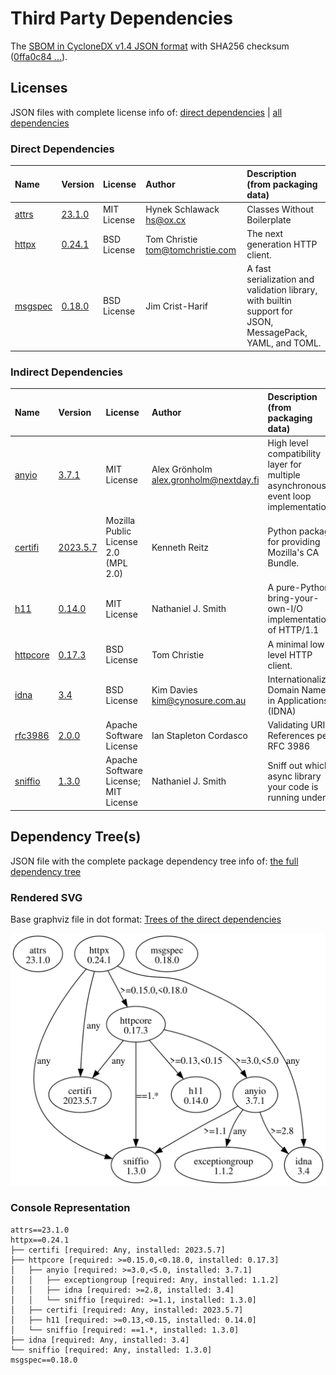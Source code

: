 # Third Party Dependencies

<!--[[[fill sbom_sha256()]]]-->
The [SBOM in CycloneDX v1.4 JSON format](https://git.sr.ht/~sthagen/ajallaan/blob/default/sbom/cdx.json) with SHA256 checksum ([0ffa0c84 ...](https://git.sr.ht/~sthagen/ajallaan/blob/default/sbom/cdx.json.sha256 "sha256:0ffa0c84746382331c001b7ab3f553ae99d3e611fc7cfe27144c73ae957031a9")).
<!--[[[end]]] (checksum: 70777330bde8798a92d71850afa9878f)-->
## Licenses 

JSON files with complete license info of: [direct dependencies](direct-dependency-licenses.json) | [all dependencies](all-dependency-licenses.json)

### Direct Dependencies

<!--[[[fill direct_dependencies_table()]]]-->
| Name                                                    | Version                                            | License     | Author                             | Description (from packaging data)                                                                        |
|:--------------------------------------------------------|:---------------------------------------------------|:------------|:-----------------------------------|:---------------------------------------------------------------------------------------------------------|
| [attrs](https://www.attrs.org/en/stable/changelog.html) | [23.1.0](https://pypi.org/project/attrs/23.1.0/)   | MIT License | Hynek Schlawack <hs@ox.cx>         | Classes Without Boilerplate                                                                              |
| [httpx](https://github.com/encode/httpx)                | [0.24.1](https://pypi.org/project/httpx/0.24.1/)   | BSD License | Tom Christie <tom@tomchristie.com> | The next generation HTTP client.                                                                         |
| [msgspec](https://jcristharif.com/msgspec/)             | [0.18.0](https://pypi.org/project/msgspec/0.18.0/) | BSD License | Jim Crist-Harif                    | A fast serialization and validation library, with builtin support for JSON, MessagePack, YAML, and TOML. |
<!--[[[end]]] (checksum: 49230465661c4c223de09db22f8d4bbe)-->

### Indirect Dependencies

<!--[[[fill indirect_dependencies_table()]]]-->
| Name                                                                | Version                                                | License                              | Author                                   | Description (from packaging data)                                                   |
|:--------------------------------------------------------------------|:-------------------------------------------------------|:-------------------------------------|:-----------------------------------------|:------------------------------------------------------------------------------------|
| [anyio](https://anyio.readthedocs.io/en/stable/versionhistory.html) | [3.7.1](https://pypi.org/project/anyio/3.7.1/)         | MIT License                          | Alex Grönholm <alex.gronholm@nextday.fi> | High level compatibility layer for multiple asynchronous event loop implementations |
| [certifi](https://github.com/certifi/python-certifi)                | [2023.5.7](https://pypi.org/project/certifi/2023.5.7/) | Mozilla Public License 2.0 (MPL 2.0) | Kenneth Reitz                            | Python package for providing Mozilla's CA Bundle.                                   |
| [h11](https://github.com/python-hyper/h11)                          | [0.14.0](https://pypi.org/project/h11/0.14.0/)         | MIT License                          | Nathaniel J. Smith                       | A pure-Python, bring-your-own-I/O implementation of HTTP/1.1                        |
| [httpcore](https://github.com/encode/httpcore)                      | [0.17.3](https://pypi.org/project/httpcore/0.17.3/)    | BSD License                          | Tom Christie                             | A minimal low-level HTTP client.                                                    |
| [idna](https://github.com/kjd/idna)                                 | [3.4](https://pypi.org/project/idna/3.4/)              | BSD License                          | Kim Davies <kim@cynosure.com.au>         | Internationalized Domain Names in Applications (IDNA)                               |
| [rfc3986](http://rfc3986.readthedocs.io)                            | [2.0.0](https://pypi.org/project/rfc3986/2.0.0/)       | Apache Software License              | Ian Stapleton Cordasco                   | Validating URI References per RFC 3986                                              |
| [sniffio](https://github.com/python-trio/sniffio)                   | [1.3.0](https://pypi.org/project/sniffio/1.3.0/)       | Apache Software License; MIT License | Nathaniel J. Smith                       | Sniff out which async library your code is running under                            |
<!--[[[end]]] (checksum: 7463334b7b1cd3ef3ef94501702ef1cc)-->

## Dependency Tree(s)

JSON file with the complete package dependency tree info of: [the full dependency tree](package-dependency-tree.json)

### Rendered SVG

Base graphviz file in dot format: [Trees of the direct dependencies](package-dependency-tree.dot.txt)

<img src="./package-dependency-tree.svg" alt="Trees of the direct dependencies" title="Trees of the direct dependencies"/>

### Console Representation

<!--[[[fill dependency_tree_console_text()]]]-->
````console
attrs==23.1.0
httpx==0.24.1
├── certifi [required: Any, installed: 2023.5.7]
├── httpcore [required: >=0.15.0,<0.18.0, installed: 0.17.3]
│   ├── anyio [required: >=3.0,<5.0, installed: 3.7.1]
│   │   ├── exceptiongroup [required: Any, installed: 1.1.2]
│   │   ├── idna [required: >=2.8, installed: 3.4]
│   │   └── sniffio [required: >=1.1, installed: 1.3.0]
│   ├── certifi [required: Any, installed: 2023.5.7]
│   ├── h11 [required: >=0.13,<0.15, installed: 0.14.0]
│   └── sniffio [required: ==1.*, installed: 1.3.0]
├── idna [required: Any, installed: 3.4]
└── sniffio [required: Any, installed: 1.3.0]
msgspec==0.18.0
````
<!--[[[end]]] (checksum: 43fbb1d70e94752afd63ef25b68a6efc)-->
